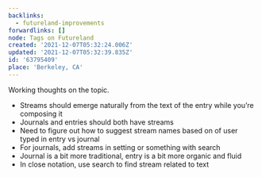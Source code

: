 ```yaml
---
backlinks:
  - futureland-improvements
forwardlinks: []
node: Tags on Futureland
created: '2021-12-07T05:32:24.006Z'
updated: '2021-12-07T05:32:39.835Z'
id: '63795409'
place: 'Berkeley, CA'
---
```

Working thoughts on the topic. 

- Streams should emerge naturally from the text of the entry while you’re composing it
- Journals and entries should both have streams
- Need to figure out how to suggest stream names based on of user typed in entry vs journal 
- For journals, add streams in setting or something with search 
- Journal is a bit more traditional, entry is a bit more organic and fluid 
- In close notation, use search to find stream related to text 
